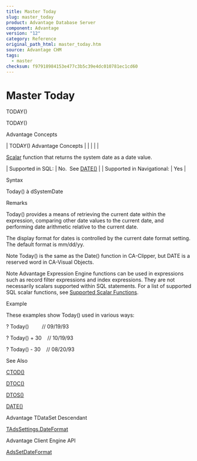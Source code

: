 ```yaml
---
title: Master Today
slug: master_today
product: Advantage Database Server
component: Advantage
version: "12"
category: Reference
original_path_html: master_today.htm
source: Advantage CHM
tags:
  - master
checksum: f97918984153e477c3b5c39e4dc010781ec1cd60
---
```


# Master Today

TODAY()

TODAY()

Advantage Concepts

| TODAY()  Advantage Concepts |  |  |  |  |

[Scalar](master_supported_scalar_functions.md) function that returns the system date as a date value.

| Supported in SQL: | No.  See [DATE()](master_date.md) |
| Supported in Navigational: | Yes |

Syntax

Today() à dSystemDate

Remarks

Today() provides a means of retrieving the current date within the expression, comparing other date values to the current date, and performing date arithmetic relative to the current date.

The display format for dates is controlled by the current date format setting. The default format is mm/dd/yy.

Note Today() is the same as the Date() function in CA-Clipper, but DATE is a reserved word in CA-Visual Objects.

Note Advantage Expression Engine functions can be used in expressions such as record filter expressions and index expressions. They are not necessarily scalars supported within SQL statements. For a list of supported SQL scalar functions, see [Supported Scalar Functions](master_supported_scalar_functions.md).

Example

These examples show Today() used in various ways:

? Today()         // 09/19/93

? Today() + 30    // 10/19/93

? Today() - 30    // 08/20/93

See Also

[CTOD()](master_ctod.md)

[DTOC()](master_dtoc.md)

[DTOS()](master_dtos.md)

[DATE()](master_date.md)

Advantage TDataSet Descendant

[TAdsSettings.DateFormat](ade_dateformat.md)

Advantage Client Engine API

[AdsSetDateFormat](ace_adssetdateformat.md)
